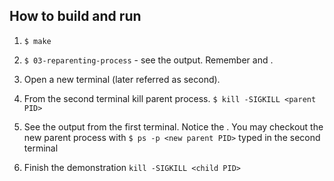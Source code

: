 ## How to build and run

1. `$ make`

2. `$ 03-reparenting-process` - see the output.
Remember <child PID> and <parent PID>.

3. Open a new terminal (later referred as second).

4. From the second terminal kill parent process.
`$ kill -SIGKILL <parent PID>`

5. See the output from  the first terminal. 
Notice the <new parent PID>.
You may checkout the new parent process with 
`$ ps -p <new parent PID>` typed in the second terminal

6. Finish the demonstration `kill -SIGKILL <child PID>`

